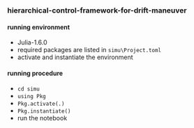 ### hierarchical-control-framework-for-drift-maneuver

#### running environment
- Julia-1.6.0
- required packages are listed in `simu\Project.toml`
- activate and instantiate the environment 

#### running procedure
- `cd simu`
- `using Pkg`
- `Pkg.activate(.)`
- `Pkg.instantiate()`
- run the notebook
